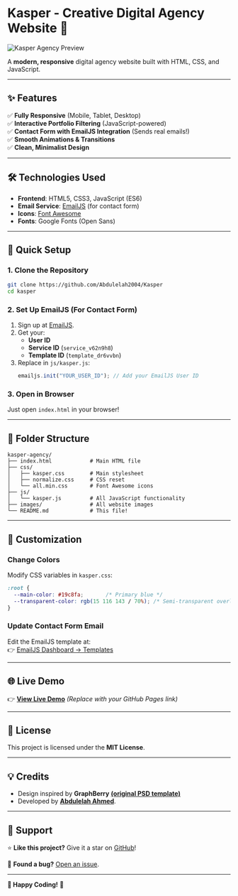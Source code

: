 # **Kasper - Creative Digital Agency Website** 🚀  

![Kasper Agency Preview](https://i.imgur.com/JqYeZ0l.png) 

A **modern, responsive** digital agency website built with HTML, CSS, and JavaScript.  

---

## **✨ Features**  
✅ **Fully Responsive** (Mobile, Tablet, Desktop)  
✅ **Interactive Portfolio Filtering** (JavaScript-powered)  
✅ **Contact Form with EmailJS Integration** (Sends real emails!)  
✅ **Smooth Animations & Transitions**  
✅ **Clean, Minimalist Design**  

---

## **🛠 Technologies Used**  
- **Frontend**: HTML5, CSS3, JavaScript (ES6)  
- **Email Service**: [EmailJS](https://www.emailjs.com/) (for contact form)  
- **Icons**: [Font Awesome](https://fontawesome.com/)  
- **Fonts**: Google Fonts (Open Sans)  

---

## **🚀 Quick Setup**  

### **1. Clone the Repository**  
```bash
git clone https://github.com/Abdulelah2004/Kasper
cd kasper
```

### **2. Set Up EmailJS (For Contact Form)**  
1. Sign up at [EmailJS](https://www.emailjs.com/).  
2. Get your:  
   - **User ID**  
   - **Service ID** (`service_v62n9h8`)  
   - **Template ID** (`template_dr6vvbn`)  
3. Replace in `js/kasper.js`:  
   ```javascript
   emailjs.init("YOUR_USER_ID"); // Add your EmailJS User ID
   ```

### **3. Open in Browser**  
Just open `index.html` in your browser!  

---

## **📂 Folder Structure**  
```
kasper-agency/
├── index.html            # Main HTML file
├── css/
│   ├── kasper.css        # Main stylesheet
│   ├── normalize.css     # CSS reset
│   └── all.min.css       # Font Awesome icons
├── js/
│   └── kasper.js         # All JavaScript functionality
├── images/               # All website images
└── README.md             # This file!
```

---

## **🔧 Customization**  
### **Change Colors**  
Modify CSS variables in `kasper.css`:  
```css
:root {
  --main-color: #19c8fa;       /* Primary blue */
  --transparent-color: rgb(15 116 143 / 70%); /* Semi-transparent overlay */
}
```

### **Update Contact Form Email**  
Edit the EmailJS template at:  
👉 [EmailJS Dashboard → Templates](https://dashboard.emailjs.com/templates)  

---


## **🌐 Live Demo**  
👉 **[View Live Demo](https://your-username.github.io/kasper-agency/)** *(Replace with your GitHub Pages link)*  

---

## **📜 License**  
This project is licensed under the **MIT License**.  

---

## **💡 Credits**  
- Design inspired by **GraphBerry** **[(original PSD template)](https://www.graphberry.com/item/kasper-one-page-psd-template)**
- Developed by **[Abdulelah Ahmed](https://github.com/Abdulelah2004)**.  

---

## **🙌 Support**  
⭐ **Like this project?** Give it a star on [GitHub](https://github.com/Abdulelah2004/Kasper)!  

🐞 **Found a bug?** [Open an issue](https://github.com/Abdulelah2004).  

---

**🎉 Happy Coding!** 🎉  
